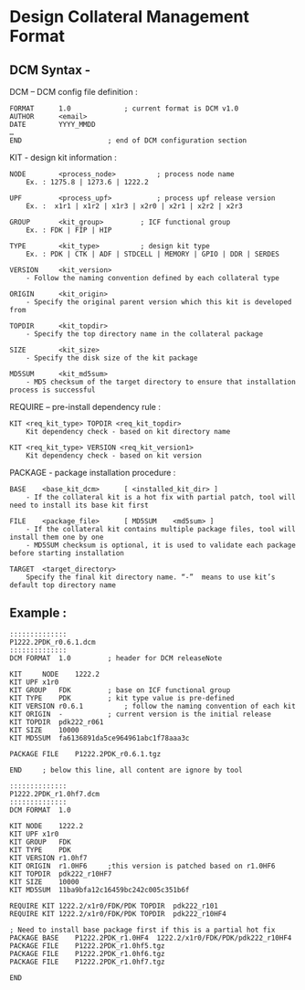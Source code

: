 # Design Collateral Management Format

## DCM Syntax -

DCM	– DCM config file definition :

	FORMAT		1.0				; current format is DCM v1.0 
	AUTHOR		<email>
	DATE		YYYY_MMDD 
	…
	END						; end of DCM configuration section 

KIT	-  design kit information :

	NODE		<process_node>			; process node name
		Ex. : 1275.8 | 1273.6 | 1222.2 

	UPF 		<process_upf>			; process upf release version
		Ex. :  x1r1 | x1r2 | x1r3 | x2r0 | x2r1 | x2r2 | x2r3

	GROUP		<kit_group>			; ICF functional group
		Ex. : FDK | FIP | HIP

	TYPE  		<kit_type>			; design kit type
		Ex. : PDK | CTK | ADF | STDCELL | MEMORY | GPIO | DDR | SERDES

	VERSION		<kit_version>
		- Follow the naming convention defined by each collateral type

	ORIGIN		<kit_origin>
		- Specify the original parent version which this kit is developed from

	TOPDIR		<kit_topdir>			
		- Specify the top directory name in the collateral package 

	SIZE		<kit_size>
		- Specify the disk size of the kit package  

	MD5SUM		<kit_md5sum> 
		- MD5 checksum of the target directory to ensure that installation process is successful 

REQUIRE – pre-install dependency rule :

	KIT	<req_kit_type> TOPDIR <req_kit_topdir>
		Kit dependency check - based on kit directory name

	KIT	<req_kit_type> VERSION <req_kit_version1>
		Kit dependency check - based on kit version

PACKAGE - package installation procedure :

	BASE	<base_kit_dcm>		[ <installed_kit_dir> ]
		- If the collateral kit is a hot fix with partial patch, tool will need to install its base kit first

	FILE	<package_file>		[ MD5SUM	<md5sum> ]
		- If the collateral kit contains multiple package files, tool will install them one by one
		- MD5SUM checksum is optional, it is used to validate each package before starting installation

	TARGET	<target_directory>	
		Specify the final kit directory name. “-”  means to use kit’s default top directory name


## Example :

	::::::::::::::
	P1222.2PDK_r0.6.1.dcm
	::::::::::::::
	DCM	FORMAT	1.0			; header for DCM releaseNote

	KIT   	NODE	1222.2
	KIT	UPF	x1r0
	KIT	GROUP	FDK			; base on ICF functional group 
	KIT	TYPE	PDK			; kit type value is pre-defined 
	KIT	VERSION	r0.6.1			; follow the naming convention of each kit
	KIT	ORIGIN	- 			; current version is the initial release
	KIT	TOPDIR	pdk222_r061
	KIT	SIZE	10000
	KIT	MD5SUM 	fa6136891da5ce964961abc1f78aaa3c
 	
	PACKAGE	FILE	P1222.2PDK_r0.6.1.tgz
	
	END 	; below this line, all content are ignore by tool
	
	::::::::::::::
	P1222.2PDK_r1.0hf7.dcm
	::::::::::::::
	DCM	FORMAT	1.0
	
	KIT	NODE	1222.2
	KIT	UPF	x1r0
	KIT	GROUP	FDK
	KIT	TYPE	PDK
	KIT	VERSION	r1.0hf7
	KIT	ORIGIN	r1.0HF6  	;this version is patched based on r1.0HF6
	KIT	TOPDIR	pdk222_r10HF7
	KIT	SIZE	10000
	KIT	MD5SUM 	11ba9bfa12c16459bc242c005c351b6f
	
	REQUIRE	KIT	1222.2/x1r0/FDK/PDK	TOPDIR	pdk222_r101
	REQUIRE KIT	1222.2/x1r0/FDK/PDK	TOPDIR	pdk222_r10HF4
	
	; Need to install base package first if this is a partial hot fix
	PACKAGE BASE	P1222.2PDK_r1.0HF4	1222.2/x1r0/FDK/PDK/pdk222_r10HF4
	PACKAGE FILE	P1222.2PDK_r1.0hf5.tgz
	PACKAGE FILE	P1222.2PDK_r1.0hf6.tgz
	PACKAGE FILE	P1222.2PDK_r1.0hf7.tgz
	
	END

